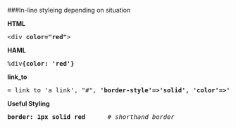 ###In-line styleing depending on situation

<b>HTML</b>
<pre>
&lt;div <b>color="red"</b>&gt
</pre>

<b>HAML</b>
<pre>
%div<b>{color: 'red'}</b>
</pre>

<b>link_to</b>
<pre>
= link_to 'a_link', "#", <b>'border-style'=>'solid', 'color'=>'red'</b>
</pre>

<b>Useful Styling</b>
<pre>
<b>border: 1px solid red</b>      <em># shorthand border</em>
</pre>
